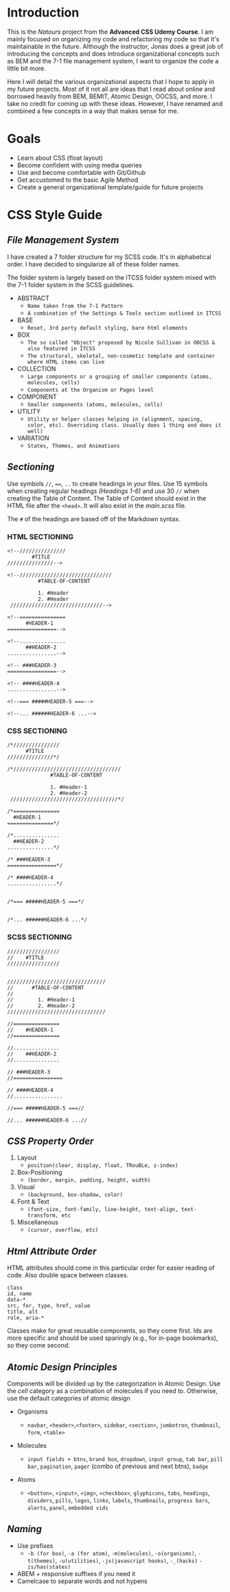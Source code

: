 # Introduction
This is the *Natours* project from the **Advanced CSS Udemy Course**. I am mainly focused on organizing my code and refactoring my code so that it's maintainable in the future. Although the instructor, Jonas does a great job of introducing the concepts and does introduce organizational concepts such as BEM and the 7-1 file management system, I want to organize the code a little bit more.

Here I will detail the various organizational aspects that I hope to apply in my future projects. Most of it not all are ideas that I read about online and borrowed heavily from BEM, BEMIT, Atomic Design, OOCSS, and more. I take no credit for coming up with these ideas. However, I have renamed and combined a few concepts in a way that makes sense for me.

# Goals
+ Learn about CSS (float layout)
+ Become confident with using media queries
+ Use and become comfortable with Git/Github
+ Get accustomed to the basic Agile Method
+ Create a general organizational template/guide for future projects

# CSS Style Guide

## *File Management System*
I have created a 7 folder structure for my SCSS code. It's in alphabetical order. I have decided to singularize all of these folder names.

The folder system is largely based on the ITCSS folder system mixed with the 7-1 folder system in the SCSS guidelines.

+ ABSTRACT
  - `Name taken from the 7-1 Pattern`
  - `A combination of the Settings & Tools section outlined in ITCSS`
+ BASE
  - `Reset, 3rd party default styling, bare html elements`
+ BOX
  - `The so called "Object" proposed by Nicole Sullivan in OOCSS & also featured in ITCSS`
  - `The structural, skeletal, non-cosmetic template and container where HTML items can live`
+ COLLECTION
  - `Large components or a grouping of smaller components (atoms, molecules, cells)`
  - `Components at the Organism or Pages level`
+ COMPONENT
  - `Smaller components (atoms, molecules, cells)`
+ UTILITY
  - `Utility or helper classes helping in (alignment, spacing, color, etc). Overriding class. Usually does 1 thing and does it well)`
+ VARIATION
  - `States, Themes, and Animations`

## *Sectioning*
Use symbols `//`, `==`, `..` to create headings in your files. Use 15 symbols when creating regular headings *(Headings 1-6)* and use 30 `//` when creating the Table of Content. The Table of Content should exist in the HTML file after the `<head>`. It will also exist in the _main.scss_ file.

The `#` of the headings are based off of the Markdown syntax.

### HTML SECTIONING
    <!--///////////////
            #TITLE
    ///////////////-->

    <!--//////////////////////////////
              #TABLE-OF-CONTENT

              1. #Header
              2. #Header
     //////////////////////////////-->

    <!--===============
          #HEADER-1
    ================-->

    <!--...............
          ##HEADER-2
    ................-->

    <!-- ###HEADER-3
    ================-->

    <!-- ####HEADER-4
    ................-->

    <!--=== #####HEADER-5 ===-->

    <!--... ######HEADER-6 ...-->

### CSS SECTIONING

    /*///////////////
          #TITLE
    ///////////////*/

    /*///////////////////////////////////
                  #TABLE-OF-CONTENT

                  1. #Header-1
                  2. #Header-2
     ///////////////////////////////////*/

    /*===============
      #HEADER-1
    ===============*/

    /*...............
      ##HEADER-2
    ...............*/

    /* ###HEADER-3
    ================*/

    /* ####HEADER-4
    ................*/


    /*=== #####HEADER-5 ===*/


    /*... ######HEADER-6 ...*/

### SCSS SECTIONING

    /////////////////
    //    #TITLE
    /////////////////


    ////////////////////////////////
    //      #TABLE-OF-CONTENT
    //
    //        1. #Header-1
    //        2. #Header-2
    ////////////////////////////////

    //===============
    //    #HEADER-1
    //===============

    //...............
    //    ##HEADER-2
    //...............

    // ###HEADER-3
    //================

    // ####HEADER-4
    //................

    //=== #####HEADER-5 ===//

    //... ######HEADER-6 ...//


## *CSS Property Order*

1. Layout
   - `position(clear, display, float, TRouBLe, z-index)`
2. Box-Positioning
   - `(border, margin, padding, height, width)`
3. Visual
   - `(background, box-shadow, color)`
4. Font & Text
   - `(font-size, font-family, line-height, text-align, text-transform, etc`
5. Miscellaneous
   - `(cursor, overflow, etc)`

## *Html Attribute Order*

HTML attributes should come in this particular order for easier reading of code. Also double space between classes.

    class
    id, name
    data-*
    src, for, type, href, value
    title, alt
    role, aria-*

Classes make for great reusable components, so they come first. Ids are more specific and should be used sparingly (e.g., for in-page bookmarks), so they come second.

## *Atomic Design Principles*
Components will be divided up by the categorization in Atomic Design. Use the *cell* category as a combination of molecules if you need to. Otherwise, use the default categories of atomic design

+ Organisms 
    - `navbar`, `<header>`,`<footer>`, `sidebar`, `<section>`, `jumbotron`, `thumbnail`, `form`, `<table>`  

+ Molecules
    - `input fields + btns`, `brand box`, `dropdown`, `input group`, `tab bar`, `pill bar`, `pagination`, `pager` (combo of previous and next btns), `badge`

+ Atoms 
    - `<button>`, `<input>`, `<img>`, `<checkbox>`, `glyphicons`, `tabs`, `headings`, `dividers`, `pills`, `logos`, `links`, `labels`, `thumbnails`, `progress bars`, `alerts`, `panel`, `embedded vids`

## *Naming*
- Use prefixes 
    * `-b (for box)`, `-a (for atom)`, `-m(molecules)`, `-o(organisms)`, `-t(themes)`, `-u(utilities)`, `-js(javascript hooks)`, `-_(hacks)` `-is/has(states)`
- ABEM + responsive suffixes if you need it 
- Camelcase to separate words and not hypens
